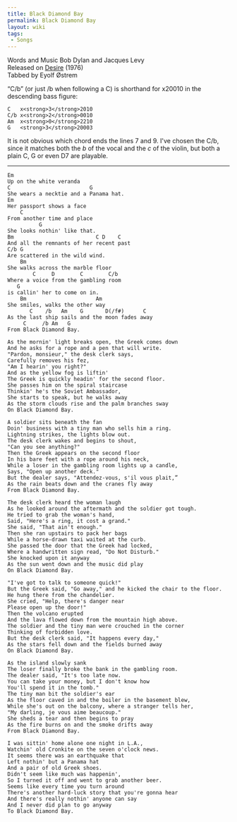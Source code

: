 ```yaml
---
title: Black Diamond Bay
permalink: Black Diamond Bay
layout: wiki
tags:
 - Songs
---
```


Words and Music Bob Dylan and Jacques Levy  
Released on [Desire](Desire "wikilink") (1976)  
Tabbed by Eyolf Østrem

“C/b” (or just /b when following a C) is shorthand for x20010 in the
descending bass figure:

    C   x<strong>3</strong>2010
    C/b x<strong>2</strong>0010
    Am  x<strong>0</strong>2210
    G   <strong>3</strong>20003

It is not obvious which chord ends the lines 7 and 9. I've chosen the
C/b, since it matches both the *b* of the vocal and the *c* of the
violin, but both a plain C, G or even D7 are playable.

* * * * *

    Em
    Up on the white veranda
    C                         G
    She wears a necktie and a Panama hat.
    Em
    Her passport shows a face
        C
    From another time and place
              G
    She looks nothin' like that.
    Bm                          C D    C
    And all the remnants of her recent past
    C/b G
    Are scattered in the wild wind.
        Bm
    She walks across the marble floor
            C     D        C        C/b
    Where a voice from the gambling room
       G
    is callin' her to come on in.
        Bm                      Am
    She smiles, walks the other way
           C    /b   Am    G       D(/f#)      C
    As the last ship sails and the moon fades away
         C     /b Am   G
    From Black Diamond Bay.

    As the mornin' light breaks open, the Greek comes down
    And he asks for a rope and a pen that will write.
    "Pardon, monsieur," the desk clerk says,
    Carefully removes his fez,
    "Am I hearin' you right?"
    And as the yellow fog is liftin'
    The Greek is quickly headin' for the second floor.
    She passes him on the spiral staircase
    Thinkin' he's the Soviet Ambassador,
    She starts to speak, but he walks away
    As the storm clouds rise and the palm branches sway
    On Black Diamond Bay.

    A soldier sits beneath the fan
    Doin' business with a tiny man who sells him a ring.
    Lightning strikes, the lights blow out.
    The desk clerk wakes and begins to shout,
    "Can you see anything?"
    Then the Greek appears on the second floor
    In his bare feet with a rope around his neck,
    While a loser in the gambling room lights up a candle,
    Says, "Open up another deck."
    But the dealer says, "Attendez-vous, s'il vous plait,”
    As the rain beats down and the cranes fly away
    From Black Diamond Bay.

    The desk clerk heard the woman laugh
    As he looked around the aftermath and the soldier got tough.
    He tried to grab the woman's hand,
    Said, "Here's a ring, it cost a grand."
    She said, "That ain't enough."
    Then she ran upstairs to pack her bags
    While a horse-drawn taxi waited at the curb.
    She passed the door that the Greek had locked,
    Where a handwritten sign read, "Do Not Disturb."
    She knocked upon it anyway
    As the sun went down and the music did play
    On Black Diamond Bay.

    "I've got to talk to someone quick!"
    But the Greek said, "Go away," and he kicked the chair to the floor.
    He hung there from the chandelier.
    She cried, "Help, there's danger near
    Please open up the door!"
    Then the volcano erupted
    And the lava flowed down from the mountain high above.
    The soldier and the tiny man were crouched in the corner
    Thinking of forbidden love.
    But the desk clerk said, "It happens every day,"
    As the stars fell down and the fields burned away
    On Black Diamond Bay.

    As the island slowly sank
    The loser finally broke the bank in the gambling room.
    The dealer said, "It's too late now.
    You can take your money, but I don't know how
    You'll spend it in the tomb."
    The tiny man bit the soldier's ear
    As the floor caved in and the boiler in the basement blew,
    While she's out on the balcony, where a stranger tells her,
    "My darling, je vous aime beaucoup."
    She sheds a tear and then begins to pray
    As the fire burns on and the smoke drifts away
    From Black Diamond Bay.

    I was sittin' home alone one night in L.A.,
    Watchin' old Cronkite on the seven o'clock news.
    It seems there was an earthquake that
    Left nothin' but a Panama hat
    And a pair of old Greek shoes.
    Didn't seem like much was happenin',
    So I turned it off and went to grab another beer.
    Seems like every time you turn around
    There's another hard-luck story that you're gonna hear
    And there's really nothin' anyone can say
    And I never did plan to go anyway
    To Black Diamond Bay.
